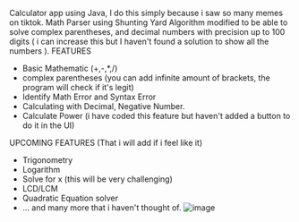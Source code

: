 Calculator app using Java, I do this simply because i saw so many memes on tiktok.
Math Parser using Shunting Yard Algorithm modified to be able to solve complex parentheses, and decimal numbers with precision up to 100 digits ( i can increase this but I haven't found a solution to show all the numbers ).
FEATURES
  + Basic Mathematic (+,-,*,/)
  + complex parentheses (you can add infinite amount of brackets, the program will check if it's legit)
  + Identify Math Error and Syntax Error
  + Calculating with Decimal, Negative Number.
  + Calculate Power (i have coded this feature but haven't added a button to do it in the UI)

UPCOMING FEATURES (That i will add if i feel like it)
  + Trigonometry
  + Logarithm
  + Solve for x (this will be very challenging)
  + LCD/LCM
  + Quadratic Equation solver
  + ... and many more that i haven't thought of.
![image](https://github.com/DucNguyen1311/Precise-Calculator/assets/125811007/d2ffc33b-d856-4fc2-b550-8d6d206102dc)
